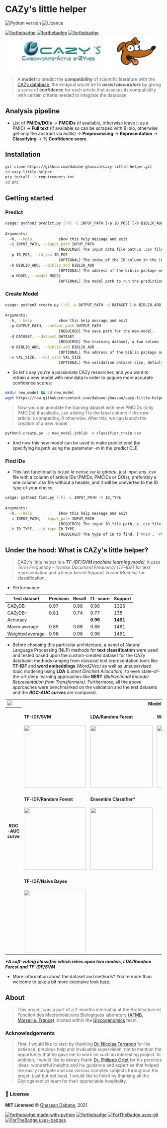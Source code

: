 # CAZy's little helper
![Python version](https://img.shields.io/badge/python-3.8-blue)
![Licence](https://img.shields.io/badge/License-MIT-blue.svg)
<!-- 
![PyPI - Python Version](https://img.shields.io/pypi/pyversions/dnazip-bioinfo?color=green)
![PyPI](https://img.shields.io/pypi/v/dnazip-bioinfo?color=green)
-->
[![forthebadge](https://forthebadge.com/images/badges/open-source.svg)](https://forthebadge.com)
[![forthebadge](https://forthebadge.com/images/badges/reading-6th-grade-level.svg)](https://forthebadge.com)
[![forthebadge](https://forthebadge.com/images/badges/powered-by-black-magic.svg)](https://forthebadge.com)
![package graphix](graphix.png)

> A **model** to predict the **compatibility** of scientific literature with the [CAZy database](http://www.cazy.org/), the endgoal would be to ***assist biocurators*** by giving a score of **confidence** for each article that asseses its compatibility with certain criteria needed to integrate the database.

## Analysis pipeline

- List of **PMIDs/DOIs** &#8594; **PMCIDs** (if available, otherwise leave it as a PMID) &#8594; **Full text** (if available so can be scraped with Bilbio,  otherwise get only the abstract via eutils) &#8594; **Preprocessing** &#8594; **Representation** &#8594; **Classifying** &#8594; **% Confidence score**.

## Installation

```bash
git clone https://github.com/dabane-ghassan/cazy-little-helper.git
cd cazy-little-helper
pip install -r requirements.txt
cd src
```

## Getting started

### Predict
```bash
usage: python3 predict.py [-h] -i INPUT_PATH [-p ID_POS] [-b BIBLIO_ADD] [-m MODEL]

Arguments:
  -h, --help            show this help message and exit
  -i INPUT_PATH, --input_path INPUT_PATH
                        [REQUIRED] The input data file path,a .csv file with a column of article IDs
  -p ID_POS, --id_pos ID_POS
                        [OPTIONAL] The index of the ID column in the input file path, default is 0 (first column).
  -b BIBLIO_ADD, --biblio_add BIBLIO_ADD
                        [OPTIONAL] The address of the biblio package on the php server, default is http://10.1.22.212/Biblio
  -m MODEL, --model MODEL
                        [OPTIONAL] The model path to run the predictions, default is the CAZy's little helper already trained model based on Aug 2021 data, '../model/cazy_helper.joblib'
```

### Create Model

```bash
usage: python3 create.py [-h] -p OUTPUT_PATH -d DATASET [-b BIBLIO_ADD] [-s VAL_SIZE]

Arguments:
  -h, --help            show this help message and exit
  -p OUTPUT_PATH, --output_path OUTPUT_PATH
                        [REQUIRED] The save path for the new model.
  -d DATASET, --dataset DATASET
                        [REQUIRED] The training dataset, a two column .csv file.
  -b BIBLIO_ADD, --biblio_add BIBLIO_ADD
                        [OPTIONAL] The address of the biblio package on the php server, default is http://10.1.22.212/Biblio
  -s VAL_SIZE, --val_size VAL_SIZE
                        [OPTIONAL] The validation dataset size, default is 0.15
```

- So let's say you're a passionate CAZy researcher, and you want to retrain a new model with new data in order to acquire more accurate confidence scores:

```bash
mkdir new_model && cd new_model
wget https://raw.githubusercontent.com/dabane-ghassan/cazy-little-helper/main/training/classifier_train.csv
```

> Now you can annotate the training dataset with new PMCIDs (only PMCIDs) if available, just adding 1 to the label column if the new article is compatible, 0 otherwise. After this, we can launch the creation of a new model.

```bash
python3 create.py -p new_model.joblib -d classifier_train.csv
```
- And now this new model can be used to make predictions! (by specifying its path using the parameter -m in the predict CLI)

### Find IDs
 
- This last functionality is just *la cerise sur le gâteau*, just input any .csv file with a column of article IDs (PMIDs, PMCIDs or DOIs); preferably a one column .csv file without a header, and it will be converted to the ID type of your choice.

```bash
usage: python3 find.py [-h] -i INPUT_PATH -t ID_TYPE

Arguments:
  -h, --help            show this help message and exit
  -i INPUT_PATH, --input_path INPUT_PATH
                        [REQUIRED] The input ID file path, a .csv file with a column of article IDs.
  -t ID_TYPE, --id_type ID_TYPE
                        [REQUIRED] The type of ID to find, ['PMID', 'PMCID', 'DOI'], uppercase only.

```

## Under the hood: What is CAZy's little helper?

> CAZy's little helper is a ***TF-IDF/SVM machine learning model***, it uses *Term Frequency - Inverse Document Frequency (TF-IDF)* for text representation and a linear kernel *Support Vector Machine* for classification.

- Performance: 

|  Test dataset | Precision | Recall | f1-score | Support|
| -------  | --------- | -------| ---------| ------ |
| CAZyDB-  | 0.97      |0.98|0.98|1326|
| CAZyDB+  | 0.81      |0.74 |0.77 |135|
|Accuracy |      | |**0.96** |**1461**|
|Macro average |  0.89    |0.86 |0.88 |1461|
|Weighted average |      0.96|0.96 |0.96 |1461|


- Before choosing this particular architecture, a panel of Natural Language Processing (NLP) methods for **text classification** were used and tested based upon the custom-created dataset for the CAZy database; methods ranging from classical text representation tools like **TF-IDF** and **word embeddings** *(Word2Vec)* as well as unsupervised topic modeling using **LDA** *(Latent Dirichlet Allocation)*, to even state-of-the-art deep learning approaches like **BERT** *(Bidirectional Encoder Representation from Transformers)*. Furthermore, all the above approaches were benchmarked on the validation and the test datasets and the ***ROC-AUC curves*** are compared.

<table>
  <tr>
    <td><img src="https://user-images.githubusercontent.com/69251989/127856175-f19dc28c-a50f-4525-859e-005172bd750e.png" width=100></td>
    <th colspan=4>Model</th>
  </tr>
  <tr>
    <th rowspan="3">ROC-AUC curve</th>
    <td> <h4>TF-IDF/SVM</h4> <img src="https://user-images.githubusercontent.com/69251989/127856420-0391a88f-c5af-4e47-9f14-aba5d6a31e5d.png" height=200 width=200></td>
    <td> <h4>LDA/Random Forest</h4><img src="https://user-images.githubusercontent.com/69251989/127857086-25dde5a4-ad14-4727-8bf8-b251d2d3e4e5.png" height=200 width=200></td>
    <td> <h4>Word2Vec/SVM </h4><img src="https://user-images.githubusercontent.com/69251989/127858122-d64389cc-fc16-4d63-8609-29fb00423cb1.png" height=200 width=200></td>
    <td> <h4>BERT </h4><img src="https://user-images.githubusercontent.com/69251989/127849611-f706f698-e278-421e-90d8-0ad5034b25c2.png" height=200 width=200></td>
  </tr>
  <tr>
    <td><h4>TF-IDF/Random Forest</h4><img src="https://user-images.githubusercontent.com/69251989/127861999-bdc1d3b8-eebd-444b-981a-e8e8c13d7f77.png" height=200  width=200></td>
    <td><h4>Ensemble Classifier*</h4> <img src="https://user-images.githubusercontent.com/69251989/127862376-a7e9e0e0-7a54-4801-9982-6e2d99fc3be3.png" height=200 width=200></td>
  </tr>
  <tr>
    <td><h4>TF-IDF/Naive Bayes </h4> <img src="https://user-images.githubusercontent.com/69251989/127862065-3ba00179-037c-41b7-b999-b501c8b720a9.png" height=200  width=200></td>
  </tr>
</table>

***\*A soft-voting classifier which relies upon two models, LDA/Random Forest and TF-IDF/SVM***
- More information about the dataset and methods? You're more than welcome to take a bit more extensive look [here](https://github.com/dabane-ghassan/cazy-little-helper/tree/main/analysis).

## About

> This project was a part of a 2-months internship at the Architecture et Fonction des Macromolécules Biologiques laboratory [(AFMB, Marseille, France)](http://www.afmb.univ-mrs.fr/), hosted within the [Glycogenomics](http://www.afmb.univ-mrs.fr/glycogenomique,39) team.

### Acknowledgements

> First, I would like to start by thanking [Dr. Nicolas Terrapon](http://www.afmb.univ-mrs.fr/Nicolas-Terrapon?lang=fr) for his patience, precious help and invaluable supervision, not to mention the oppurtunity that he gave me to work on such an interesting project. In addition, I would like to deeply thank [Dr. Philippe Ortet](https://www.linkedin.com/in/philippe-ortet-23759a7b/?originalSubdomain=fr) for his precious ideas, wonderful insights and his guidance and expertise that helped me easily navigate and use various complex subjects throughout the projet. Last but not least, I would like to finish by thanking all the Glycogenomics team for their appreciable hospitality.

### :scroll: License 
**MIT Licensed** © [Ghassan Dabane](https://github.com/dabane-ghassan), 2021.

[![forthebadge made-with-python](http://ForTheBadge.com/images/badges/made-with-python.svg)](https://www.python.org/)
[![forthebadge](https://forthebadge.com/images/badges/made-with-markdown.svg)](https://forthebadge.com)
[![ForTheBadge uses-git](http://ForTheBadge.com/images/badges/uses-git.svg)](https://GitHub.com/)
[![ForTheBadge uses-badges](http://ForTheBadge.com/images/badges/uses-badges.svg)](http://ForTheBadge.com)
